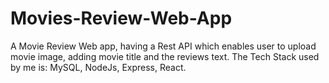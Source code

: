 # Movies-Review-Web-App
A Movie Review Web app, having a Rest API which enables user to upload movie image, adding movie title and the reviews text. The Tech Stack used by me is: MySQL, NodeJs, Express, React.

